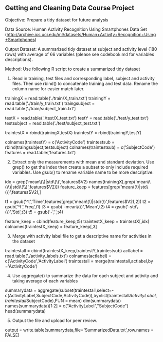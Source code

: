 ## Getting and Cleaning Data Course Project
Objective:  Prepare a tidy dataset for future analysis

Data Source:  Human Activity Recognition Using Smartphones Data Set
(http://archive.ics.uci.edu/ml/datasets/Human+Activity+Recognition+Using+Smartphones)

Output Dataset:  A summarized tidy dataset at subject and activity level (180 rows) with average of 66 variables (please see codebook.md for variables descriptions).

Method: Use following R script to create a summarized tidy dataset

1. Read in training, test files and corresponding label, subject and activity files. Then use rbind() to concatenate training and test data. Rename the column name for easier match later. 

trainingX = read.table('./train/X_train.txt')
trainingY = read.table('./train/y_train.txt')
traingsubject = read.table('./train/subject_train.txt')

testX = read.table('./test/X_test.txt')
testY = read.table('./test/y_test.txt')
testsubject = read.table('./test/subject_test.txt')

traintestX = rbind(trainingX,testX)
traintestY = rbind(trainingY,testY)

colnames(traintestY) = c('ActivityCode')
traintestsub = rbind(traingsubject,testsubject)
colnames(traintestsub) = c('SubjectCode')
features = read.table('features.txt')

2. Extract only the measurements with mean and standard deviation. Use grep() to get the index then create a subset to only include required variables. Use gsub() to rename variable name to be more descriptive. 

idx = grep('mean\\(\\)|std\\(\\)',features$V2)
names(trainingX[,grep('mean\\(\\)|std\\(\\)',features$V2)])
feature_keep = features[grep('mean\\(\\)|std\\(\\)',features$V2),]

t1 = gsub('^t','Time',features[grep('mean\\(\\)|std\\(\\)',features$V2),2]) 
t2 = gsub('^f','Freq',t1) 
t3 = gsub('-mean\\(\\)','Mean',t2)
t4 = gsub('-std\\(\\)','Std',t3)
t5 = gsub('-','',t4)

feature_keep = cbind(feature_keep,t5)
traintestX_keep = traintestX[,idx]
colnames(traintestX_keep) = feature_keep[,3]

3. Merge with activity label file to get a descriptive name for activities in the dataset

traintestall = cbind(traintestX_keep,traintestY,traintestsub)
actlabel = read.table('./activity_labels.txt')
colnames(actlabel) = c('ActivityCode','ActivityLabel')
traintestall = merge(traintestall,actlabel,by ='ActivityCode')

4. Use aggregate() to summarize the data for each subject and activity and taking average of each variables

summarydata = aggregate(subset(traintestall,select=-c(ActivityLabel,SubjectCode,ActivityCode)),by=list(traintestall$ActivityLabel,traintestall$SubjectCode),FUN = mean)
dim(summarydata)
names(summarydata)[1:2] = c("ActivityLabel","SubjectCode")
head(summarydata)

5. Output the file and upload for peer review.

output = write.table(summarydata,file='SummarizedData.txt',row.names = FALSE)


